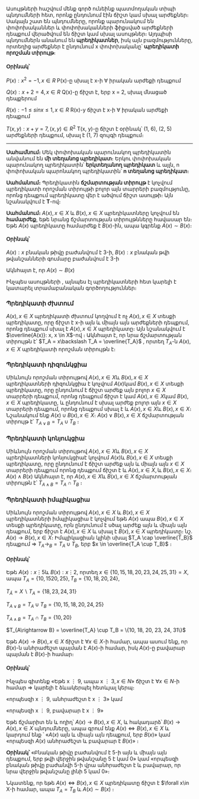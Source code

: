 Ասույթների հաշվում մենք գործ ունեինք պատմողական տիպի պնդումների հետ, որոնք ընդունում էին ճիշտ կամ սխալ արժեքներ։ Սակայն շատ են պնդումները, որոնք պարունակում են փոփոխականներ և փոփոխականների ֆիքսված արժեքների դեպքում վերածվում են ճիշտ կամ սխալ ասույթներ։ Այդպիսի պնդումներն անանում են **պրեդիկատներ**, իսկ այն բազմությունները, որտեղից արժեքներ է ընդունում x փոփոխականը՝ **պրեդիկատի որոշման տիրույթ**։

#### Օրինակ՝ 

$P(x): x^2 = -1, x \in R$
P(x)-ը սխալ է x-ի $\forall$ իրական արժեքի դեպքում 

$Q(x): x + 2 = 4, x \in R$
Q(x)-ը ճիշտ է, երբ x = 2, սխալ մնացած դեպքերում

$R(x): -1 \le sinx \le 1, x \in R$ 
R(x)-y ճիշտ է x-ի $\forall$ իրական արժեքի դեպքում 

$T(x,y): x+y=7, (x,y) \in R^2$ 
T(x, y)-ը ճիշտ է օրինակ՝ (1, 6), (2, 5) արժեքների դեպքում, սխալ է  (1, 7) զույգի դեպքում։

---- 
**Սահամնում։** Մեկ փոփոխական պարունակող պրեդիկատին անվանում են **մի տեղանոց պրեդիկատ**։ Երկու փոփոխական պարունակող պրեդիկատին՝ **երկտեղանող պրեդիկատ** և այլն, n փոփոխական պարոնակող պրեդիկատին՝ **n տեղանոց պրեդիկատ**։

**Սահմանում։** Պրեդիկատին **ճշմարտության տիրույթ** է կոչվում պրեդիկատի որոշման տիրույթի բոլոր այն տարրերի բազմությունը, որոնց դեպքում պրեդիկատը վեր է ածվում ճիշտ ասույթի։ Այն նշանակվում է **T**-ով։

**Սահմանում։** $A(x), x \in X \text{ և } B(x), x \in X$ պրեդիկատները կոչվում են **համարժեք**, եթե նրանց ճշմարտության տիրույթնները հավասար են։ Եթե $A(x)$ պրեդիկատը համարժեք է $B(x)$-ին, ապա կգրենք $A(x) \sim B(x)$։

#### Օրինակ՝

$A(x): x$ բնական թիվը բաժանվում է 3-ի,
$B(x): x$ բնական թվի թվանշանների գումարը բաժանվում է 3-ի 

Ակնհայտ է, որ $A(x)\sim B(x)$

Ինչպես ասույթների , այնպես էլ պրեդիկատների հետ կարելի է կատարել տրամաբանական գործողություններ։

### Պրեդիկատի ժխտում 

$A(x), x \in X$ պրեդիկատի ժխտում կողվում է ոչ $A(x), x \in X$ տեսքի պրեդիկատը, որը ճիշտ է x-ի այն և միայն այն արժեքների դեպքում, որոնց դեպքում սխալ է $A(x), x \in X$ պրեդիկատը։ Այն նշանակվում է $\overline{A(x)}: x, x \in X$-ով ։ Ակնհայտ է, որ նրա ճշմարտության տիրույթն է՝ $T_A = x\backslash T_A = \overline{T_A}$ , որտեղ $T_A \text{-ն } A(x), x \in X$ պրեդիկատի որոշման տիրույթն է։

### Պրեդիկատի դիզունկցիա 

Միևնույն որոշման տիրույթով $A(x), x \in X \text{և } B(x),x \in X$ պրեդիկատների դիզունկցիա է կոչվում $A(x) \text{կամ } B(x), x \in X$ տեսքի պրեդիկատը, որը ընդունում է ճիշտ արժեք այն բոլոր $x \in X$ տարրերի դեպքում, որոնց դեպքում ճիշտ է կամ $A(x), x \in X \text{կամ } B(x), x \in X$  պրեդիկատը, և ընդունում է սխալ արժեք բոլոր այն $x \in X$ տարրերի դեպքում, որոնց դեպքում սխալ է և $A(x), x \in X \text{և } B(x), x \in X$։ Նշանակում ենք $A(x)\cup B(x), x \in X$։ $A(x) \lor B(x), x \in X$ ճշմարտության տիրույթ է՝ $T_{A\lor B} = T_A \cup T_B$ ։

### Պրեդիկատի կոնյուկցիա

Միևնույն որոշման տիրույթով $A(x), x \in X \text{և }B(x), x\in X$ պրեդիկատների կոնյուկցիաէ կոչվում $A(x) \text{և } B(x), x\in X$ տեսքի պրեդիկատը, որը ընդունում է ճիշտ արժեք այն և միայն այն $x \in X$ տարրերի դեպքում որոնց դեպքում ճիշտ է $\text{և } A(x), x \in X, \text{և }B(x),x \in X$։ $A(x) \land B(x)$ 
Ակնհայտ է, որ $A(x),x \in X \text{և } B(x),x \in X$ ճշմարտության տիրույթն է՝ $T_{A\land B} = T_A \cap T_B$ ։

### Պրեդիկատի իմպլիկացիա

Միևնույն որոշման տիրույթով $A(x), x \in X$ և $B(x), x\in X$ պրեդիկատների իմպլիկացիա է կոչվում $\text{եթե }A(x) \text{ ապա }B(x),x\in X$ տեսքի պրեդիկատը, որն ընդունում է սծալ արժեք այն և միայն այն դեպքում, երբ ճիշտ է $A(x),x \in X$ և սխալ է $B(x), x\in X$ պրեդիկատը։ նշ. $A(x) \rightarrow B(x), x\in X$։ Իմպլիկացիան կլինի սխալ $T_A \cap \overline{T_B}$ դեպքում => $T_A\rightarrow_B = T_A \cup T_B$, երբ $x \in \overline{T_A \cup T_B}$ ։

#### Օրինակ՝

Եթե $A(x): x \vdots 5 \text{և } B(x): x \vdots 2$, որտեղ $x \in \{ 10, 15, 18, 20, 23, 24, 25, 31\} = X, \text{ապա } T_A = \{ 10, 15 20, 25\}, T_B = \{ 10, 18, 20, 24 \},$

$T_\bar{A} = X \backslash T_A = \{ 18, 23, 24, 31\}$

$T_{A\lor B} = T_A \cup T_B = \{ 10, 15, 18, 20, 24, 25\}$ 

$T_{A\land B} = T_A \cap T_B = \{ 10, 20\}$

$T_{A\rightarrow B} = \overline{T_A} \cup T_B = \{10, 18, 20, 23, 24, 31\}$ 

Եթե $A(x) \rightarrow B(x), x\in X$ ճիշտ է $\forall x\in X$-ի համար, ապա ասում ենք, որ $B(x)$-ն անհրաժեշտ պայման է $A(x)$-ի համար, իսկ $A(x)$-ը բավարար պայման է $B(x)$-ի համար։

#### Օրինակ՝

Ինչպես գիտենք «Եթե x $\vdots$ 9, ապա x $\vdots \ 3 , x \in N$» ճիշտ է $\forall x \in N$-ի համար => կարելի է ձևակերպել հետևյալ կերպ։

«որպեսզի x $\vdots$ 9, անհրաժեշտ է x $\vdots$ 3» կամ

«որպեսզի x $\vdots$ 9, բավարար է x $\vdots$ 9»

Եթե ճշմարիտ են և ողիղ՝ $A(x)\rightarrow B(x), x\in X$, և հակադարձ՝ $B(x)\rightarrow A(x), x \in X$ պնդումները, ապա գրում ենք $A(x)\iff B(x), x\in X$ և կարդում ենք ՝ «$A(x)$ այն և միայն այն դեպքում, երբ $B(x)$» կամ «որպեսզի $A(x)$ անհրաժեշտ և բավարար է $B(x)$» ։

**Օրինակ՝** «Բնական թիվը բաժանվում է 5-ի այն և միայն այն դեպքում, երբ թվի վերջին թվանշանը 5 է կամ 0» կամ «որպեսզի բնական թիվը բաժանվի 5-ի վրա անհրաժեշտ է և բավարար, որ նրա վերջին թվանշանը լինի 5 կամ 0»։

Նկատենք, որ եթե $A(x)\iff B(x), x\in X$ պրեդիկատը ճիշտ է $\forall x\in X-ի համար, ապա $T_A = T_B \text{ և } A(x) \sim B(x)$ ։ 